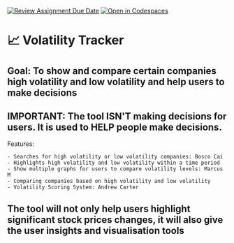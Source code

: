 [![Review Assignment Due Date](https://classroom.github.com/assets/deadline-readme-button-22041afd0340ce965d47ae6ef1cefeee28c7c493a6346c4f15d667ab976d596c.svg)](https://classroom.github.com/a/9x6qoLrK)
[![Open in Codespaces](https://classroom.github.com/assets/launch-codespace-2972f46106e565e64193e422d61a12cf1da4916b45550586e14ef0a7c637dd04.svg)](https://classroom.github.com/open-in-codespaces?assignment_repo_id=19374609)
# 📈 Volatility Tracker




## Goal: To show and compare certain companies high volatility and low volatility and help users to make decisions

## IMPORTANT: The tool ISN'T making decisions for users. It is used to HELP people make decisions.


Features:

	- Searches for high volatility or low volatility companies: Bosco Cai
	- Highlights high volatility and low volatility within a time period
	- Show multiple graphs for users to compare volatility levels: Marcus M
	- Comparing companies based on high volatility and low volatility 
	- Volatility Scoring System: Andrew Carter



## The tool will not only help users highlight significant stock prices changes, it will also give the user insights and visualisation tools



